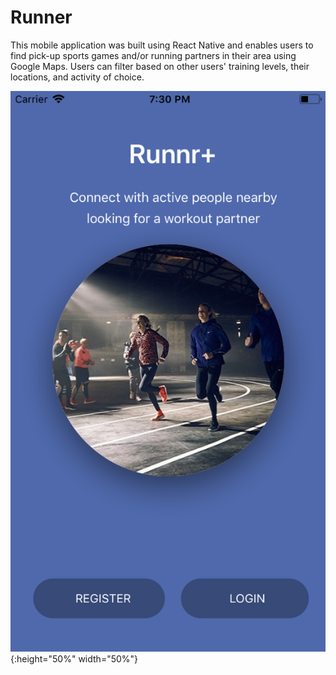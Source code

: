 # Runner

This mobile application was built using React Native and enables users to find pick-up sports games and/or running partners
in their area using Google Maps. Users can filter based on other users' training levels, their locations, and activity of
choice.

![Main SS](screenshots/Main.png "Home Screen View 1"){:height="50%" width="50%"}
